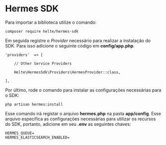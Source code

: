 # Hermes SDK
Para importar a biblioteca utilize o comando:

    composer require helte/hermes-sdk
Em seguida registre o *Provider* necessário para realizar a instalação do SDK. Para isso adicione o seguinte código em **config/app.php**.

```
'providers'  => [

	// Other Service Providers

	Helte\HermesSdk\Providers\HermesProvider::class,

],
```
Por último, rode o comando para instalar as configurações necessárias para o SDK:

    php artisan hermes:install
Esse comando irá registar o arquivo **hermes.php** na pasta **app/config**. Esse arquivo especifica as configurações necessárias para utilizar os recursos do SDK, portanto, adicione em seu **.env** as seguintes chaves:
```
HERMES_QUEUE=
HERMES_ELASTICSEARCH_ENABLED=
```
